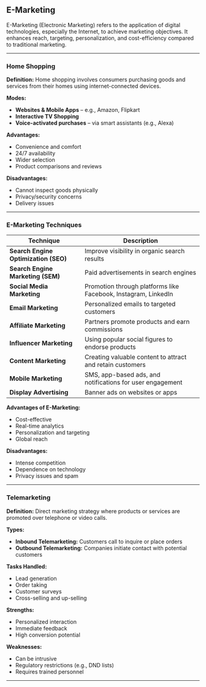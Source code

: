 ## **E-Marketing**

E-Marketing (Electronic Marketing) refers to the application of digital technologies, especially the Internet, to achieve marketing objectives. It enhances reach, targeting, personalization, and cost-efficiency compared to traditional marketing.

---

### **Home Shopping**

**Definition:**
Home shopping involves consumers purchasing goods and services from their homes using internet-connected devices.

**Modes:**

* **Websites & Mobile Apps** – e.g., Amazon, Flipkart
* **Interactive TV Shopping**
* **Voice-activated purchases** – via smart assistants (e.g., Alexa)

**Advantages:**

* Convenience and comfort
* 24/7 availability
* Wider selection
* Product comparisons and reviews

**Disadvantages:**

* Cannot inspect goods physically
* Privacy/security concerns
* Delivery issues

---

### **E-Marketing Techniques**

| **Technique**                        | **Description**                                                |
| ------------------------------------ | -------------------------------------------------------------- |
| **Search Engine Optimization (SEO)** | Improve visibility in organic search results                   |
| **Search Engine Marketing (SEM)**    | Paid advertisements in search engines                          |
| **Social Media Marketing**           | Promotion through platforms like Facebook, Instagram, LinkedIn |
| **Email Marketing**                  | Personalized emails to targeted customers                      |
| **Affiliate Marketing**              | Partners promote products and earn commissions                 |
| **Influencer Marketing**             | Using popular social figures to endorse products               |
| **Content Marketing**                | Creating valuable content to attract and retain customers      |
| **Mobile Marketing**                 | SMS, app-based ads, and notifications for user engagement      |
| **Display Advertising**              | Banner ads on websites or apps                                 |

**Advantages of E-Marketing:**

* Cost-effective
* Real-time analytics
* Personalization and targeting
* Global reach

**Disadvantages:**

* Intense competition
* Dependence on technology
* Privacy issues and spam

---

### **Telemarketing**

**Definition:**
Direct marketing strategy where products or services are promoted over telephone or video calls.

**Types:**

* **Inbound Telemarketing:** Customers call to inquire or place orders
* **Outbound Telemarketing:** Companies initiate contact with potential customers

**Tasks Handled:**

* Lead generation
* Order taking
* Customer surveys
* Cross-selling and up-selling

**Strengths:**

* Personalized interaction
* Immediate feedback
* High conversion potential

**Weaknesses:**

* Can be intrusive
* Regulatory restrictions (e.g., DND lists)
* Requires trained personnel

---

